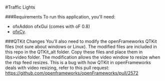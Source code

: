 #Traffic Lights

###Requirements
To run this application, you'll need:
- ofxAddon ofxGui (comes with oF 0.8) 
- [ofxCv](https://github.com/kylemcdonald/ofxCv).  



###QTKit Changes
You'll also need to modify the openFrameworks QTKit files (not sure about windows or Linux).  The modified files are included in this repo in the QTKit_alt folder. Copy these files and place them in libs>video folder.
The modification allows the video window to resize when the rtsp feed resizes. This is a bug with how QTKit in openFrameworks deals with video resizing, refer to this pull request: https://github.com/openframeworks/openFrameworks/pull/2572